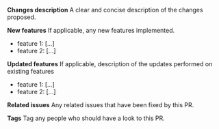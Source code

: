 **Changes description**
A clear and concise description of the changes proposed.

**New features**
If applicable, any new features implemented.
- feature 1: [...]
- feature 2: [...]

**Updated features**
If applicable, description of the updates performed on existing features
- feature 1: [...]
- feature 2: [...]

**Related issues**
Any related issues that have been fixed by this PR.

**Tags**
Tag any people who should have a look to this PR.